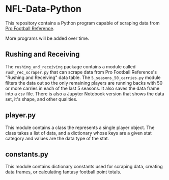 # NFL-Data-Python
This repository contains a Python program capable of scraping data from [Pro Football Reference](https://www.pro-football-reference.com/).

More programs will be added over time.

## Rushing and Receiving
The `rushing_and_receiving` package contains a module called `rush_rec_scraper.py` that can scrape data from Pro Football Reference's "Rushing and Receiving" data table. The `5_seasons_50_carries.py` module filters the data out so the only remaining players are running backs with 50 or more carries in each of the last 5 seasons. It also saves the data frame into a `csv` file. There is also a Jupyter Notebook version that shows the data set, it's shape, and other qualities.

## player.py
This module contains a class the represents a single player object. The class takes a list of data, and a dictionary whose keys are a given stat category and values are the data type of the stat.

## constants.py
This module contains dictionary constants used for scraping data, creating data frames, or calculating fantasy football point totals.

